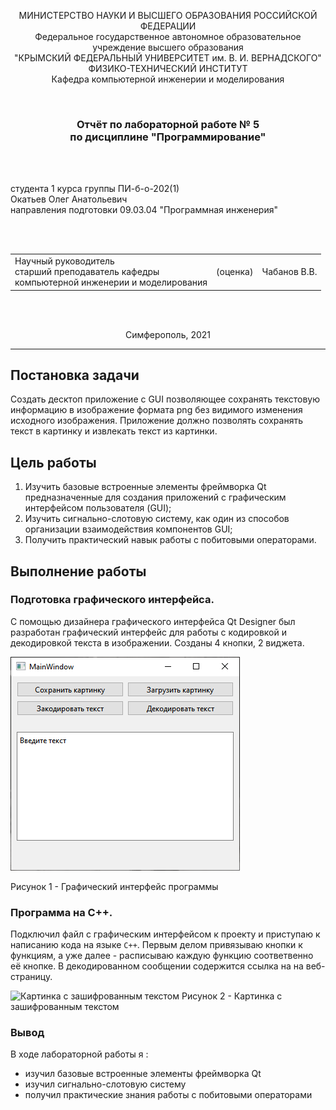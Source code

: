 <p align="center">МИНИСТЕРСТВО НАУКИ  И ВЫСШЕГО ОБРАЗОВАНИЯ РОССИЙСКОЙ ФЕДЕРАЦИИ<br>
Федеральное государственное автономное образовательное учреждение высшего образования<br>
"КРЫМСКИЙ ФЕДЕРАЛЬНЫЙ УНИВЕРСИТЕТ им. В. И. ВЕРНАДСКОГО"<br>
ФИЗИКО-ТЕХНИЧЕСКИЙ ИНСТИТУТ<br>
Кафедра компьютерной инженерии и моделирования</p>
<br>

<h3 align="center">Отчёт по лабораторной работе № 5<br> по дисциплине "Программирование"</h3>

<br>

<br>

<p>студента 1 курса группы ПИ-б-о-202(1)<br>
Окатьев Олег Анатольевич<br>
направления подготовки 09.03.04 "Программная инженерия"</p>

<br>

<br>

<table>
<tr><td>Научный руководитель<br> старший преподаватель кафедры<br> компьютерной инженерии и моделирования</td>
<td>(оценка)</td>
<td>Чабанов В.В.</td>
</tr>
</table>

<br>

<br>

<p align="center">Симферополь, 2021</p>
<hr>

## Постановка задачи

Создать десктоп приложение с GUI позволяющее сохранять текстовую информацию в изображение формата png без видимого изменения исходного изображения. Приложение должно позволять сохранять текст в картинку и извлекать текст из картинки.

## Цель работы

1. Изучить базовые встроенные элементы фреймворка Qt предназначенные для создания приложений с графическим интерфейсом пользователя (GUI);
2. Изучить сигнально-слотовую систему, как один из способов организации взаимодействия компонентов GUI;
3. Получить практический навык работы с побитовыми операторами.

## Выполнение работы

### Подготовка графического интерфейса.
С помощью дизайнера графического интерфейса Qt Designer был разработан графический интерфейс для работы с кодировкой и декодировкой текста в изображении. Созданы 4 кнопки, 2 виджета.


![Картинка с зашифрованным текстом](./img/1.png)


Рисунок 1 - Графический интерфейс программы
  
### Программа на С++.

Подключил файл с графическим интерфейсом к проекту и приступаю к написанию кода на языке `C++`. Первым делом привязываю кнопки к функциям, а уже далее - расписываю каждую функцию соответвенно её кнопке.
В декодированном сообщении содержится ссылка на на веб-страницу.
 
![Картинка с зашифрованным текстом](./img/2.png)
Рисунок 2 - Картинка с зашифрованным текстом

### Вывод

В ходе лабораторной работы я :
- изучил базовые встроенные элементы фреймворка Qt
- изучил сигнально-слотовую систему
- получил практические знания работы с побитовыми операторами
 
